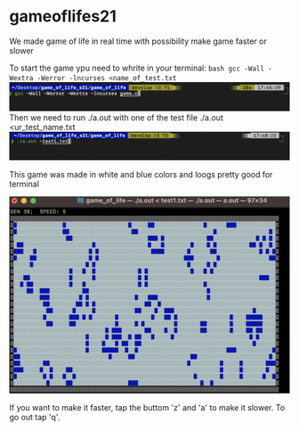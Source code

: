 # gameoflifes21
We made game of life in real time with possibility make game faster or slower

To start the game ypu need to whrite in your terminal:
    ``` bash
    gcc -Wall -Wextra -Werror -lncurses <name_of_test.txt
    ```
![gcc_photo](pictures/gcc_photo.png)
Then we need to run ./a.out with one of the test file
    ./a.out <ur_test_name.txt
![a.out](pictures/a.out_photo.png)

This game was made in white and blue colors and loogs pretty good for terminal

![gameplay](pictures/Gameplay.png)

If you want to make it faster, tap the buttom 'z' and 'a' to make it slower. To go out tap 'q'.
